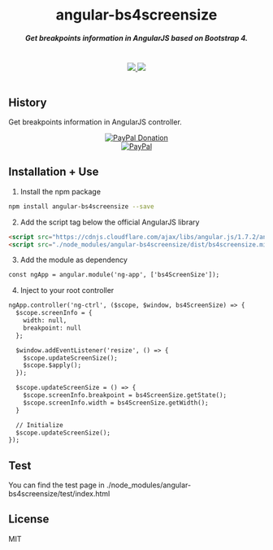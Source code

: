 <h1 align="center">angular-bs4screensize</h1>

<h5 align="center">Get breakpoints information in AngularJS based on Bootstrap 4.
</h5>
<br />
<div align="center">
  <a href="https://github.com/ssmak/angular-bs4screensize">
    <img src="https://img.shields.io/badge/version-v1.2.4-blueviolet.svg" />
  </a>
  <a href="https://www.npmjs.com/package/angular-bs4screensize">
    <img src="https://img.shields.io/badge/env-angularjs-orange.svg" />
  </a>
</div>
<br />

## History
Get breakpoints information in AngularJS controller.
<br />
<div align="center">
  <a href="https://paypal.me/ssmak">
    <img src="https://img.shields.io/badge/Donate-PayPal-green.svg" alt="PayPal Donation" />
  </a>
  <br />
  <a href="https://paypal.me/ssmak">
    <img src="https://www.paypalobjects.com/webstatic/mktg/logo/AM_mc_vs_dc_ae.jpg" alt="PayPal" />
  </a>
</div>

## Installation + Use
1. Install the npm package
``` bash
npm install angular-bs4screensize --save
```

2. Add the script tag below the official AngularJS library
```html
<script src="https://cdnjs.cloudflare.com/ajax/libs/angular.js/1.7.2/angular.min.js"></script>
<script src="./node_modules/angular-bs4screensize/dist/bs4screensize.min.js"></script>
```

3. Add the module as dependency
```html
const ngApp = angular.module('ng-app', ['bs4ScreenSize']);
```

4. Inject to your root controller
```html
ngApp.controller('ng-ctrl', ($scope, $window, bs4ScreenSize) => {
  $scope.screenInfo = {
    width: null,
    breakpoint: null
  };

  $window.addEventListener('resize', () => {
    $scope.updateScreenSize();
    $scope.$apply();
  });

  $scope.updateScreenSize = () => {
    $scope.screenInfo.breakpoint = bs4ScreenSize.getState();
    $scope.screenInfo.width = bs4ScreenSize.getWidth();
  }

  // Initialize
  $scope.updateScreenSize();
});
```

## Test
You can find the test page in ./node_modules/angular-bs4screensize/test/index.html

## License
MIT
